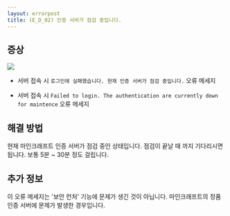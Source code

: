 ```yaml
---
layout: errorpost
title: (E_D_02) 인증 서버가 점검 중입니다. 
---
```


## 증상

![]({{site.url}}/assets/E_D_02_01.png)

- 서버 접속 시 `로그인에 실패했습니다. 현재 인증 서버가 점검 중입니다.` 오류 메세지

- 서버 접속 시 `Failed to login. The authentication are currently down for maintence` 오류 메세지

## 해결 방법

현재 마인크래프트 인증 서버가 점검 중인 상태입니다. 점검이 끝날 때 까지 기다리시면 됩니다. 보통 5분 ~ 30분 정도 걸립니다.

## 추가 정보

이 오류 메세지는 '보안 런처' 기능에 문제가 생긴 것이 아닙니다. 마인크래프트의 정품 인증 서버에 문제가 발생한 경우입니다. 